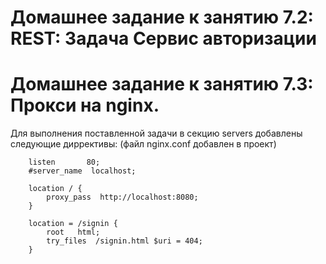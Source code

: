 # Домашнее задание к занятию 7.2: REST: Задача Сервис авторизации
# Домашнее задание к занятию 7.3: Прокси на nginx.
Для выполнения поставленной задачи в секцию servers добавлены следующие диррективы:
(файл nginx.conf добавлен в проект)
~~~
	listen       80;
	#server_name  localhost;

	location / {
		proxy_pass	http://localhost:8080;
	}

	location = /signin {
		root   html;
		try_files  /signin.html $uri = 404;
	}
 ~~~
